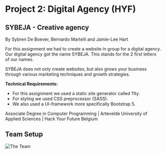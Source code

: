 # Project 2: Digital Agency (HYF)

## SYBEJA - Creative agency

By Sybren De Boever, Bernardo Martelli and Jamie-Lee Hart

For this assignment we had to create a website in group for a digital agency. Our digital agency got the name SYBEJA. This stands for the 2 first letters of our names. 

SYBEJA does not only create websites, but also grows your business through various marketing techniques and growth strategies. 

**Technical Requirements:**

- For this assignment we used a static site generator called 11ty.
- For styling we used CSS preprocessor (SASS).
- We also used a UI-framework more specifically Bootstrap 5.

Associate Degree in Computer Programming | Artevelde University of Applied Sciences | Hack Your Future Belgium

## Team Setup

![The Team](https://i.postimg.cc/rpN0mxcq/Team.png)




